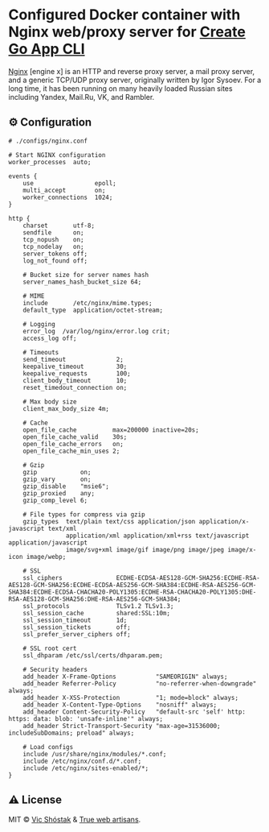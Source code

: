 # Configured Docker container with Nginx web/proxy server for [Create Go App CLI](https://github.com/create-go-app/cli)

[Nginx](https://nginx.org/) [engine x] is an HTTP and reverse proxy server, a mail proxy server, and a generic TCP/UDP proxy server, originally written by Igor Sysoev. For a long time, it has been running on many heavily loaded Russian sites including Yandex, Mail.Ru, VK, and Rambler.

## ⚙️ Configuration

```nginx
# ./configs/nginx.conf

# Start NGINX configuration
worker_processes  auto;

events {
    use                 epoll;
    multi_accept        on;
    worker_connections  1024;
}

http {
    charset       utf-8;
    sendfile      on;
    tcp_nopush    on;
    tcp_nodelay   on;
    server_tokens off;
    log_not_found off;

    # Bucket size for server names hash
    server_names_hash_bucket_size 64;

    # MIME
    include       /etc/nginx/mime.types;
    default_type  application/octet-stream;

    # Logging
    error_log  /var/log/nginx/error.log crit;
    access_log off;

    # Timeouts
    send_timeout              2;
    keepalive_timeout         30;
    keepalive_requests        100;
    client_body_timeout       10;
    reset_timedout_connection on;

    # Max body size
    client_max_body_size 4m;

    # Cache
    open_file_cache          max=200000 inactive=20s;
    open_file_cache_valid    30s;
    open_file_cache_errors   on;
    open_file_cache_min_uses 2;

    # Gzip
    gzip            on;
    gzip_vary       on;
    gzip_disable    "msie6";
    gzip_proxied    any;
    gzip_comp_level 6;

    # File types for compress via gzip
    gzip_types  text/plain text/css application/json application/x-javascript text/xml
                application/xml application/xml+rss text/javascript application/javascript
                image/svg+xml image/gif image/png image/jpeg image/x-icon image/webp;

    # SSL
    ssl_ciphers               ECDHE-ECDSA-AES128-GCM-SHA256:ECDHE-RSA-AES128-GCM-SHA256:ECDHE-ECDSA-AES256-GCM-SHA384:ECDHE-RSA-AES256-GCM-SHA384:ECDHE-ECDSA-CHACHA20-POLY1305:ECDHE-RSA-CHACHA20-POLY1305:DHE-RSA-AES128-GCM-SHA256:DHE-RSA-AES256-GCM-SHA384;
    ssl_protocols             TLSv1.2 TLSv1.3;
    ssl_session_cache         shared:SSL:10m;
    ssl_session_timeout       1d;
    ssl_session_tickets       off;
    ssl_prefer_server_ciphers off;

    # SSL root cert
    ssl_dhparam /etc/ssl/certs/dhparam.pem;

    # Security headers
    add_header X-Frame-Options           "SAMEORIGIN" always;
    add_header Referrer-Policy           "no-referrer-when-downgrade" always;
    add_header X-XSS-Protection          "1; mode=block" always;
    add_header X-Content-Type-Options    "nosniff" always;
    add_header Content-Security-Policy   "default-src 'self' http: https: data: blob: 'unsafe-inline'" always;
    add_header Strict-Transport-Security "max-age=31536000; includeSubDomains; preload" always;

    # Load configs
    include /usr/share/nginx/modules/*.conf;
    include /etc/nginx/conf.d/*.conf;
    include /etc/nginx/sites-enabled/*;
}
```

## ⚠️ License

MIT &copy; [Vic Shóstak](https://github.com/koddr) & [True web artisans](https://1wa.co/).
